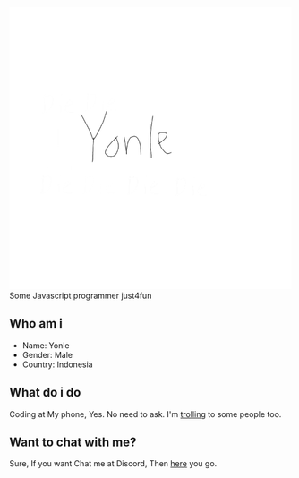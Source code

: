 ![logo](https://raw.githubusercontent.com/Yonle/yonle/main/Untitled2_20210220160117.png)
Some Javascript programmer just4fun

## Who am i
- Name: Yonle
- Gender: Male
- Country: Indonesia
## What do i do
Coding at My phone, Yes. No need to ask. I'm [trolling](https://yonle.github.com/RickRoll.js/vid.mp4) to some people too.

## Want to chat with me?
Sure, If you want Chat me at Discord, Then [here](https://discord.gg/9S3ZCDR) you go.
